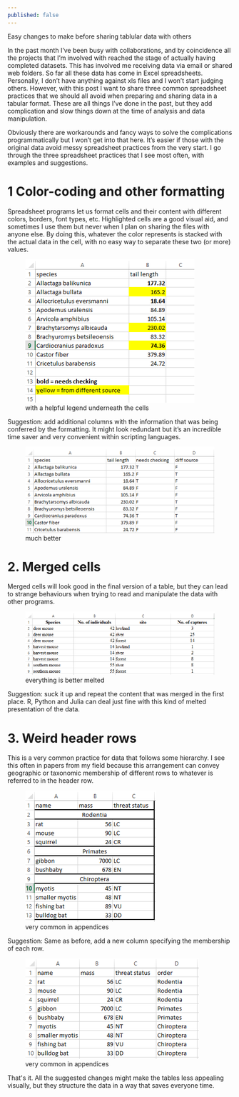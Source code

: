 ```yaml
---
published: false
---
```



Easy changes to make before sharing tablular data with others

In the past month I’ve been busy with collaborations, and by coincidence all the projects that I’m involved with reached the stage of actually having completed datasets. This has involved me receiving data via email or shared web folders. So far all these data has come in Excel spreadsheets. Personally, I don’t have anything against xls files and I won’t start judging others. However, with this post I want to share three common spreadsheet practices that we should all avoid when preparing and sharing data in a tabular format. These are all things I’ve done in the past, but they add complication and slow things down at the time of analysis and data manipulation.

Obviously there are workarounds and fancy ways to solve the complications programmatically but I won’t get into that here. It’s easier if those with the original data avoid messy spreadsheet practices from the very start. I go through the three spreadsheet practices that I see most often, with examples and suggestions.

# 1 Color-coding and other formatting

Spreadsheet programs let us format cells and their content with different colors, borders, font types, etc. Highlighted cells are a good visual aid, and sometimes I use them but never when I plan on sharing the files with anyone else.
By doing this, whatever the color represents is stacked with the actual data in the cell, with no easy way to separate these two (or more) values. 

<figure>
    <a href="/images/xlsEx1.png"><img src="/images/xlsEx1.png"></a>
        <figcaption>with a helpful legend underneath the cells</figcaption>
</figure>


Suggestion: add additional columns with the information that was being conferred by the formatting. It might look redundant but it’s an incredible time saver and very convenient within scripting languages.

<figure>
    <a href="/images/xlsEx1.2.png"><img src="/images/xlsEx1.2.png"></a>
        <figcaption>much better</figcaption>
</figure>

# 2. Merged cells

Merged cells will look good in the final version of a table, but they can lead to strange behaviours when trying to read and manipulate the data with other programs. 

<figure>
    <a href="/images/xlsEx2.1.png"><img src="/images/xlsEx2.1.png"></a>
        <figcaption>everything is better melted</figcaption>
</figure>

Suggestion: suck it up and repeat the content that was merged in the first place. R, Python and Julia can deal just fine with this kind of melted presentation of the data.

# 3. Weird header rows

This is a very common practice for data that follows some hierarchy. I see this often in papers from my field because this arrangement can convey geographic or taxonomic membership of different rows to whatever is referred to in the header row.

<figure>
    <a href="/images/xlsEx3.png"><img src="/images/xlsEx3.png"></a>
        <figcaption>very common in appendices</figcaption>
</figure>

Suggestion: Same as before, add a new column specifying the membership of each row.

<figure>
    <a href="/images/xlsEx3.1.png"><img src="/images/xlsEx3.1.png"></a>
        <figcaption>very common in appendices</figcaption>
</figure>


That's it. All the suggested changes might make the tables less appealing visually, but they structure the data in a way that saves everyone time.
